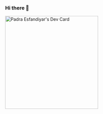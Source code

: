 ### Hi there 👋

<a href="https://app.daily.dev/TheKidPadra"><img src="https://api.daily.dev/devcards/fd0bcbbf4acf4cc0a54519dcdfe63abc.png?r=tdb" width="300" alt="Padra Esfandiyar's Dev Card"/></a>


<!--
**TheKidPadra/TheKidPadra** is a ✨ _special_ ✨ repository because its `README.md` (this file) appears on your GitHub profile.




Here are some ideas to get you started:

- 🔭 I’m currently working on ...
- 🌱 I’m currently learning ...
- 👯 I’m looking to collaborate on ...
- 🤔 I’m looking for help with ...
- 💬 Ask me about ...
- 📫 How to reach me: ...
- 😄 Pronouns: ...
- ⚡ Fun fact: ...
-->

